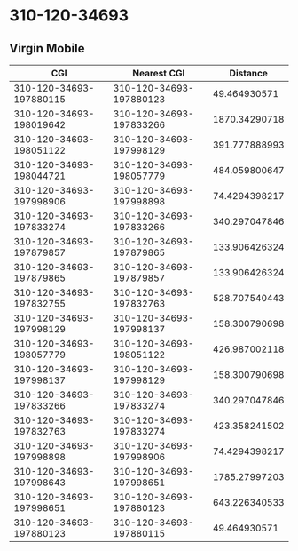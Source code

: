 # 310-120-34693
## Virgin Mobile


| CGI | Nearest CGI | Distance |
|-----|-------------|----------|
| 310-120-34693-197880115 | 310-120-34693-197880123 | 49.464930571 |
| 310-120-34693-198019642 | 310-120-34693-197833266 | 1870.34290718 |
| 310-120-34693-198051122 | 310-120-34693-197998129 | 391.777888993 |
| 310-120-34693-198044721 | 310-120-34693-198057779 | 484.059800647 |
| 310-120-34693-197998906 | 310-120-34693-197998898 | 74.4294398217 |
| 310-120-34693-197833274 | 310-120-34693-197833266 | 340.297047846 |
| 310-120-34693-197879857 | 310-120-34693-197879865 | 133.906426324 |
| 310-120-34693-197879865 | 310-120-34693-197879857 | 133.906426324 |
| 310-120-34693-197832755 | 310-120-34693-197832763 | 528.707540443 |
| 310-120-34693-197998129 | 310-120-34693-197998137 | 158.300790698 |
| 310-120-34693-198057779 | 310-120-34693-198051122 | 426.987002118 |
| 310-120-34693-197998137 | 310-120-34693-197998129 | 158.300790698 |
| 310-120-34693-197833266 | 310-120-34693-197833274 | 340.297047846 |
| 310-120-34693-197832763 | 310-120-34693-197833274 | 423.358241502 |
| 310-120-34693-197998898 | 310-120-34693-197998906 | 74.4294398217 |
| 310-120-34693-197998643 | 310-120-34693-197998651 | 1785.27997203 |
| 310-120-34693-197998651 | 310-120-34693-197880123 | 643.226340533 |
| 310-120-34693-197880123 | 310-120-34693-197880115 | 49.464930571 |
